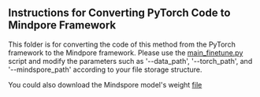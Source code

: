 ## Instructions for Converting PyTorch Code to Mindpore Framework
This folder is for converting the code of this method from the PyTorch framework to the Mindpore framework. Please use the [main_finetune.py](https://github.com/YiLiu1999/Remote-Sensing-RVSA/tree/main/MAEPretrain_SceneClassification/Mindspore)
script and modify the parameters such as '--data_path', '--torch_path', and '--mindspore_path' according to your file storage structure.

You could also download the Mindspore model's weight [file]()

